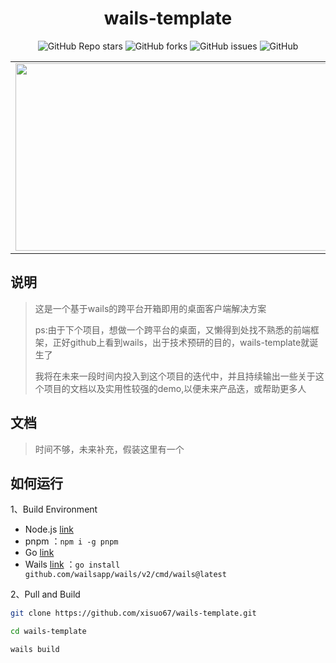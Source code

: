 <p align="center">
  <a href="https://github.com/xisuo67/wails-template">
  </a>
</p>
<h1 align="center">wails-template</h1>

<div align="center">
    <p align="center">
    <a href="https://github.com/xisuo67/wails-template/stargazers" style="text-decoration:none" >
        <img alt="GitHub Repo stars" src="https://img.shields.io/github/stars/xisuo67/wails-template">
    </a>
    <a href="https://github.com/xisuo67/wails-template/network" style="text-decoration:none" >
        <img alt="GitHub forks" src="https://img.shields.io/github/forks/xisuo67/wails-template">
    </a>
    <a href="https://github.com/xisuo67/wails-template/issues" style="text-decoration:none">
        <img alt="GitHub issues" src="https://img.shields.io/github/issues/xisuo67/wails-template">
    </a>
    <a href="https://github.com/xisuo67/wails-template/blob/vue3-template/LICENSE.txt" style="text-decoration:none" >
        <img alt="GitHub" src="https://img.shields.io/github/license/xisuo67/wails-template">
    </a>
</p>
</div>


<table>
    <tr>
        <td><img height="300px" width="500px" src="https://github.com/xisuo67/wails-template/tree/vue3-template/screenShot/1.png"/></td>
        <td><img  height="300px" width="500px" src="https://github.com/xisuo67/wails-template/tree/vue3-template/screenShot/2.png"/></td>
    </tr>

</table>

## 说明

> 这是一个基于wails的跨平台开箱即用的桌面客户端解决方案
>
> ps:由于下个项目，想做一个跨平台的桌面，又懒得到处找不熟悉的前端框架，正好github上看到wails，出于技术预研的目的，wails-template就诞生了
>
> 我将在未来一段时间内投入到这个项目的迭代中，并且持续输出一些关于这个项目的文档以及实用性较强的demo,以便未来产品迭，或帮助更多人

## 文档

> 时间不够，未来补充，假装这里有一个

## 如何运行

1、Build Environment

- Node.js [link](https://nodejs.org/en)
- pnpm ：`npm i -g pnpm`
- Go [link](https://go.dev/)
- Wails [link](https://wails.io/) ：`go install github.com/wailsapp/wails/v2/cmd/wails@latest`

2、Pull and Build

```bash
git clone https://github.com/xisuo67/wails-template.git

cd wails-template

wails build
```

